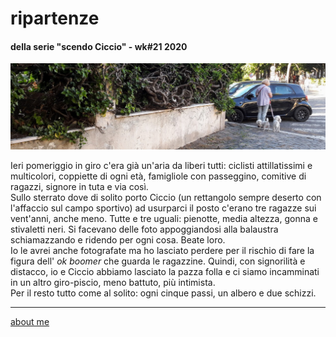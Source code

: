 # ripartenze  
#### della serie "scendo Ciccio" - wk#21 2020  

![](/20wk21scendoilcane2305.png "Frascati")

Ieri pomeriggio in giro c'era già un'aria da liberi tutti: ciclisti attillatissimi e multicolori, coppiette di ogni età, famigliole con passeggino, comitive di ragazzi, signore in tuta e via così.  
Sullo sterrato dove di solito porto Ciccio (un rettangolo sempre deserto con l'affaccio sul campo sportivo) ad usurparci il posto c'erano tre ragazze sui vent'anni, anche meno. Tutte e tre uguali: pienotte, media altezza, gonna e stivaletti neri. Si facevano delle foto appoggiandosi alla balaustra schiamazzando e ridendo per ogni cosa. Beate loro.     
Io le avrei anche fotografate ma ho lasciato perdere per il rischio di fare la figura dell' *ok boomer* che guarda le ragazzine. Quindi, con signorilità e distacco, io e Ciccio abbiamo lasciato la pazza folla e ci siamo incamminati in un altro giro-piscio, meno battuto, più intimista.  
Per il resto tutto come al solito: ogni cinque passi, un albero e due schizzi.  

---  
[about me](https://about.me/cacioman)
